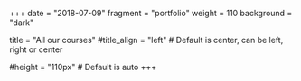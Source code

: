 +++
date = "2018-07-09"
fragment = "portfolio"
weight = 110
background = "dark"

title = "All our courses"
#title_align = "left" # Default is center, can be left, right or center

#height = "110px" # Default is auto
+++

